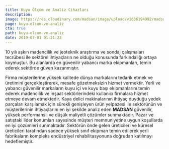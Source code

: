```yaml
---
title: Kuyu Ölçüm ve Analiz Cihazları 
description: 
image: https://res.cloudinary.com/madsan/image/upload/v1636194992/madsan-stock/IMG_3200_nsgux0.jpg
page: kuyu-olcum-ve-analiz
cta: true
path: kuyu-olcum-ve-analiz
date: 2019-07-01 01:21:23
---
```



10 yılı aşkın madencilik ve jeoteknik araştırma ve sondaj çalışmaları tecrübesi ile sektörel ihtiyaçların ne olduğu konusunda farkındalığı ortaya koymuştur. Bu alanlarda en güvenilir yabancı marka ekipmanları, temin ederek sektörde güven kazanmıştır. 

Firma müşterilerine yüksek kalitede dünya markalarını tedarik etmek ve üretimini gerçekleştirerek, mesafe gözetmeksizin hizmet vermektir. Yerli ve yabancı güvenilir markaların kuyu içi ve kuyu başı ekipmanlarını temin ederek madencilik ve inşaat sektörlerindeki kullanıcı firmalara hizmet etmeye devam etmektedir. Kaya delici makinalarının ihtiyaç duyduğu yedek parçaları karşılamak için sürekli genişleyen ürün yelpazesi ile sektörünün ve müşterilerinin ihtiyaçlarını en iyi şekilde analiz eden **MADSAN** güvenilir, yüksek performanslı ve düşük maliyetli çözümler sunmaktadır. Pazar ve satıştaki lider konumları sayesinde müşteri memnuniyetine uygun koşullarda en iyi çözümleri sunmaktadır. Sektörün önde gelen üreticileri ve küresel üreticileri tarafından sadece yüksek sınıf ekipman temin edilerek yerli fabrikaların kompleks endüstriyel rehabilitasyonuna doğrudan katılmayı hedeflemiştir.
